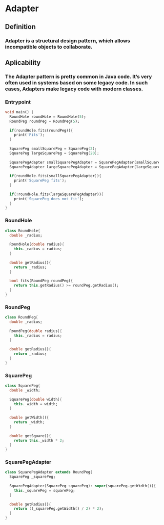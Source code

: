 # Adapter

## Definition
### Adapter is a structural design pattern, which allows incompatible objects to collaborate.

## Aplicability
### The Adapter pattern is pretty common in Java code. It’s very often used in systems based on some legacy code. In such cases, Adapters make legacy code with modern classes.

### Entrypoint
```dart
void main() {
  RoundHole roundHole = RoundHole(5);
  RoundPeg roundPeg = RoundPeg(5);
  
  if(roundHole.fits(roundPeg)){
    print('Fits');
  }
  
  SquarePeg smallSquarePeg = SquarePeg(2);
  SquarePeg largeSquarePeg = SquarePeg(20);
  
  SquarePegAdapter smallSquarePegAdapter = SquarePegAdapter(smallSquarePeg);
  SquarePegAdapter largeSquarePegAdapter = SquarePegAdapter(largeSquarePeg);
  
  if(roundHole.fits(smallSquarePegAdapter)){
    print('SquarePeg fits');
  }
  
  if(!roundHole.fits(largeSquarePegAdapter)){
    print('SquarePeg does not fit');
  }
}
```

### RoundHole
```dart
class RoundHole{
  double _radius;
  
  RoundHole(double radius){
    this._radius = radius;
  }
  
  double getRadius(){
    return _radius;
  }
  
  bool fits(RoundPeg roundPeg){
    return this.getRadius() >= roundPeg.getRadius();
  }
}
```

### RoundPeg
```dart
class RoundPeg{
  double _radius;
  
  RoundPeg(double radius){
    this._radius = radius;
  }
  
  double getRadius(){
    return _radius;
  }
}
```

### SquarePeg
```dart
class SquarePeg{
  double _width;
  
  SquarePeg(double width){
    this._width = width;
  }
  
  double getWidth(){
    return _width;
  }
  
  double getSquare(){
    return this._width * 2;
  }
}
```

### SquarePegAdapter
```dart
class SquarePegAdapter extends RoundPeg{
  SquarePeg _squarePeg;
  
  SquarePegAdapter(SquarePeg squarePeg): super(squarePeg.getWidth()){
    this._squarePeg = squarePeg;
  }
  
  double getRadius(){
    return ((_squarePeg.getWidth() / 2) * 2);
  }
}
```
